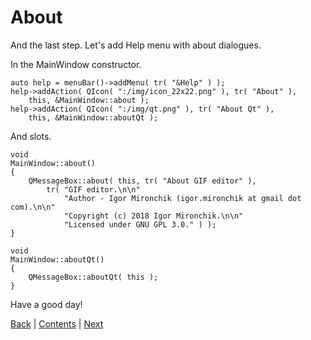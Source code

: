 # About

And the last step. Let's add Help menu with about dialogues.

In the MainWindow constructor.

```
auto help = menuBar()->addMenu( tr( "&Help" ) );
help->addAction( QIcon( ":/img/icon_22x22.png" ), tr( "About" ),
	this, &MainWindow::about );
help->addAction( QIcon( ":/img/qt.png" ), tr( "About Qt" ),
	this, &MainWindow::aboutQt );
```

And slots.

```
void
MainWindow::about()
{
	QMessageBox::about( this, tr( "About GIF editor" ),
		tr( "GIF editor.\n\n"
			"Author - Igor Mironchik (igor.mironchik at gmail dot com).\n\n"
			"Copyright (c) 2018 Igor Mironchik.\n\n"
			"Licensed under GNU GPL 3.0." ) );
}

void
MainWindow::aboutQt()
{
	QMessageBox::aboutQt( this );
}
```

Have a good day!

[Back](crop.md) | [Contents](README.md) | [Next](welcome.md)